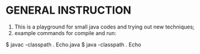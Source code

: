 GENERAL INSTRUCTION
===================
1. This is a playground for small java codes and trying out new techniques;
2. example commands for compile and run:

$ javac -classpath . Echo.java
$ java -classpath . Echo 
